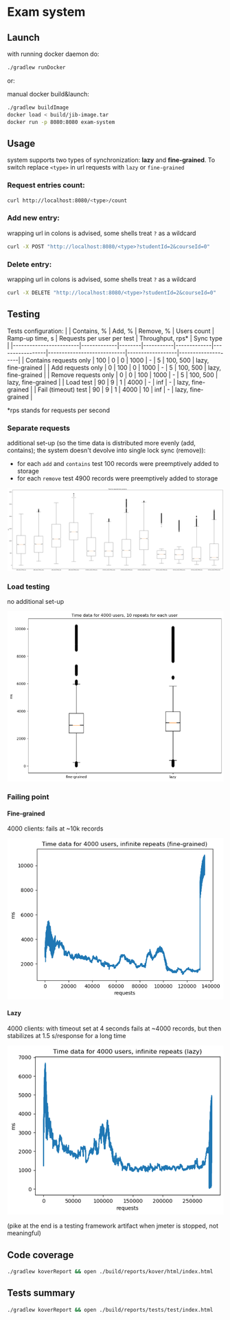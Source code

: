 # Exam system

## Launch

with running docker daemon do:

```sh
./gradlew runDocker
```

or:

manual docker build&launch:
```sh
./gradlew buildImage
docker load < build/jib-image.tar
docker run -p 8080:8080 exam-system
```

## Usage

system supports two types of synchronization: <b>lazy</b> and <b>fine-grained</b>. To switch replace `<type>` in url requests with `lazy` or `fine-grained` 

### Request entries count:

```sh
curl http://localhost:8080/<type>/count
```

### Add new entry:

wrapping url in colons is advised, some shells treat `?` as a wildcard
```sh
curl -X POST "http://localhost:8080/<type>?studentId=2&courseId=0"
```

### Delete entry:

wrapping url in colons is advised, some shells treat `?` as a wildcard
```sh
curl -X DELETE "http://localhost:8080/<type>?studentId=2&courseId=0"
```
## Testing

Tests configuration:
|                        | Contains, % | Add, % | Remove, % | Users count | Ramp-up time, s | Requests per user per test | Throughput, rps* | Sync type          |
|------------------------|-------------|--------|-----------|-------------|-----------------|----------------------------|------------------|--------------------|
| Contains requests only | 100         | 0      | 0         | 1000        | -               | 5                          | 100, 500         | lazy, fine-grained |
| Add requests only      | 0           | 100    | 0         | 1000        | -               | 5                          | 100, 500         | lazy, fine-grained |
| Remove requests only   | 0           | 0      | 100       | 1000        | -               | 5                          | 100, 500         | lazy, fine-grained |
| Load test              | 90          | 9      | 1         | 4000        | -               | inf                        | -                | lazy, fine-grained |
| Fail (timeout) test    | 90          | 9      | 1         | 4000        | 10              | inf                        | -                | lazy, fine-grained |

*rps stands for requests per second

### Separate requests

additional set-up (so the time data is distributed more evenly (add, contains); the system doesn't devolve into single lock sync (remove)):
- for each `add` and `contains` test 100 records were preemptively added to storage
- for each `remove` test 4900 records were preemptively added to storage

![img](test_infra/resources/single_tests_boxplot.png)

### Load testing

no additional set-up

![img](test_infra/resources/load_testing_boxplot.png)

### Failing point

#### Fine-grained
4000 clients: fails at ~10k records

![img](test_infra/resources/fg_failtest.png)

#### Lazy
4000 clients: with timeout set at 4 seconds fails at ~4000 records, but then stabilizes at 1.5 s/response for a long time

![img](test_infra/resources/lazy_failtest.png)

(pike at the end is a testing framework artifact when jmeter is stopped, not meaningful)

## Code coverage

```sh
./gradlew koverReport && open ./build/reports/kover/html/index.html
```

## Tests summary

```sh
./gradlew koverReport && open ./build/reports/tests/test/index.html
```
